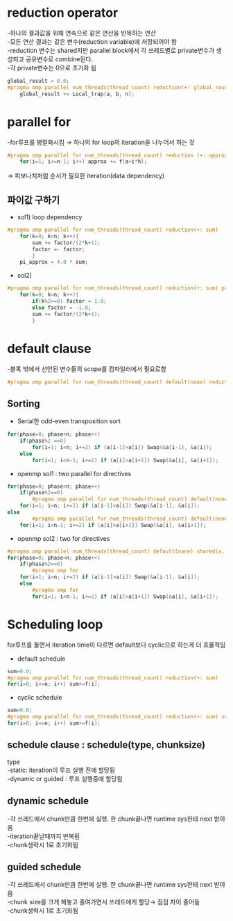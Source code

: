 # reduction operator    
-하나의 결과값을 위해 연속으로 같은 연산을 반복하는 연산    
-모든 연산 결과는 같은 변수(reduction variable)에 저장되어야 함   
-reduction 변수는 shared지만 parallel block에서 각 쓰레드별로 private변수가 생성되고 공유변수로 combine된다.    
-각 private변수는 0으로 초기화 됨      
```c
global_result = 0.0;    
#pragma omp parallel num_threads(thread_count) reduction(+: global_result)   
	global_result += Local_trap(a, b, n); 
  ```
   
# parallel for     
-for루프를 병렬화시킴 → 하나의 for loop의 iteration을 나누어서 하는 것   

```c
#pragma omp parallel for num_threads(thread_count) reduction (+: approx)      
	for(i=1; i<=n-1; i++) approx += f(a+i*h);   
  ```
→ 피보나치처럼 순서가 필요한 iteration(data dependency)   

## 파이값 구하기   
- sol1) loop dependency    
```c
#pragma omp parallel for num_threads(thread_count) reduction(+: sum)   
	for(k=0; k<n; k++){   
		sum += factor/(2*k+1);   
		factor =- factor;   
		}   
	pi_approx = 4.0 * sum;
```
   
   
- sol2)   
```c
#pragma omp parallel for num_threads(thread_count) reduction(+: sum) private(factor)   
	for(k=0; k<n; k++){   
		if(k%2==0) factor = 1.0;   
		else factor = -1.0;   
		sum += factor/(2*k+1);   
		}
```
   
   
   
# default clause    
-블록 밖에서 선언된 변수들의 scope를 컴파일러에서 필요로함   
```c
#pragma omp parallel for num_threads(thread_count) default(none) reduction(+: sum) private(k, factor) shared(n)
```
    
## Sorting   
- Serial한 odd-even transposition sort      
```c
for(phase=0; phase<n; phase++)   
	if(phase%2 ==0)   
		for(i=1; i<n; i+=2) if (a[i-1]>a[i]) Swap(&a[i-1], &a[i]);   
	else    
		for(i=1; i<n-1; i+=2) if (a[i]>a[i+1]) Swap(&a[i], &a[i+1]);
```    
    
- openmp sol1 : two parallel for directives    
```c
for(phase=0; phase<n; phase++)   
	if(phase%2==0)   
		#pragma omp parallel for num_threads(thread_count) default(none) shared(a, n) private(i, tmp)   
	for(i=1; i<n; i+=2) if (a[i-1]>a[i]) Swap(&a[i-1], &a[i]);    
else   
		#pragma omp parallel for num_threads(thread_count) default(none) shared(a, n) private(i, tmp)   
	for(i=1; i<n-1; i+=2) if (a[i]>a[i+1]) Swap(&a[i], &a[i+1]);
  ```
  
- openmp sol2 : two for directives 
```c
#pragma omp parallel num_threads(thread_count) default(none) shared(a, n) private(i, tmp, phase)   
for(phase=0; phase<n; phase++)   
	if(phase%2==0)   
		#pragma omp for   
	for(i=1; i<n; i+=2) if (a[i-1]>a[i]) Swap(&a[i-1], &a[i]);   
	else   
		#pragma omp for   
		for(i=1; i<n-1; i+=2) if (a[i]>a[i+1]) Swap(&a[i], &a[i+1]); 
 ```
    

# Scheduling loop    
for루프를 돌면서 iteration time이 다르면 default보다 cyclic으로 하는게 더 효율적임
   
- default schedule      
```c 
sum=0.0;   
#pragma omp parallel for num_threads(thread_count) reduction(+: sum)      
for(i=0; i<=n; i++) sum+=f(i);    
```
   
- cyclic schedule      
```c
sum=0.0;   
#pragma omp parallel for num_threads(thread_count) reduction(+: sum) schedule(static, i)   
for(i=0; i<=n; i++) sum+=f(i);   
```
   
## schedule clause : schedule(type, chunksize)   
type   
-static: iteration이 루프 실행 전에 할당됨   
-dynamic or guided : 루프 실행중에 할당됨   
   
## dynamic schedule 
-각 쓰레드에서 chunk만큼 한번에 실행. 한 chunk끝나면 runtime sys한테 next 받아옴   
-iteration끝날때까지 반복됨   
-chunk생략시 1로 초기화됨   
   
## guided schedule 
-각 쓰레드에서 chunk만큼 한번에 실행. 한 chunk끝나면 runtime sys한테 next 받아옴   
-chunk size를 크게 해놓고 줄여가면서 쓰레드에게 할당→ 점점 차이 줄어듦   
-chunk생략시 1로 초기화됨   



